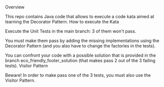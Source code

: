 Overview

This repo contains Java code that allows to execute a code kata aimed at learning the Decorator Pattern.
How to execute the Kata

Execute the Unit Tests in the main branch: 3 of them won't pass.

You must make them pass by adding the missing implementations using the Decorator Pattern (and you also have to change the factories in the tests).

You can confront your code with a possible solution that is provided in the branch eco_friendly_footer_solution (that makes pass 2 out of the 3 failing tests).
Visitor Pattern

Beware! In order to make pass one of the 3 tests, you must also use the Visitor Pattern.
